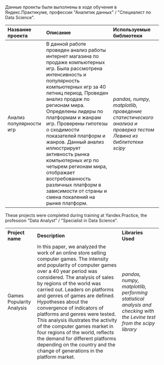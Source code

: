 Данные проекты были выполнены в ходе обучения в Яндекс.Практикуме, профессии "Аналитик данных" / "Специалист по Data Science".

<table>
<thead>
<tr>
<th align="left">Название проекта</th>
<th align="left">Описание</th>
<th align="left">Используемые библиотеки</th>
</tr>
</thead>
<tbody>
<tr>
<td align="left">Анализ популярности игр</td>
<td align="left">В данной работе проведен анализ работы интернет магазина по продаже компьютерных игр.
Была рассмотрена интенсивность и популярность компьютерных игр за 40 летниц период. Проведен анализ продаж по регионам мира.
Определены лидеры по платформам и жанрам игр.
Проверены гипотезы о сходимости показателей платформ и жанров.
Данный анализ иллюстрирует активность рынка компьютерных игр по четырем регионам мира, отображает востребованность различных платформ в зависимости от страны и смена покалений на рынке платформ.</td>
<td align="left"><em> pandas, numpy, matplotlib, проведение статистического анализа и проверка тестом Левина из библитотеки scipy
  </em></td>
</tr>
</tbody>
</table>


These projects were completed during training at Yandex.Practice, the profession "Data Analyst" / "Specialist in Data Science".

<table>
<thead>
<tr>
<th align="left">Project name</th>
<th align="left">Description</th>
<th align="left">Libraries Used</th>
</tr>
</thing>
<body>
<tr>
<td align="left">Games Popularity Analysis</td>
<td align="left">In this paper, we analyzed the work of an online store selling computer games.
The intensity and popularity of computer games over a 40 year period was considered. The analysis of sales by regions of the world was carried out.
Leaders on platforms and genres of games are defined.
Hypotheses about the convergence of indicators of platforms and genres were tested.
This analysis illustrates the activity of the computer games market in four regions of the world, reflects the demand for different platforms depending on the country and the change of generations in the platform market.</td>
<td align="left"><em> pandas, numpy, matplotlib, performing statistical analysis and checking with the Levine test from the scipy library
  </em></td>
</tr>
</tbody>
</table>
